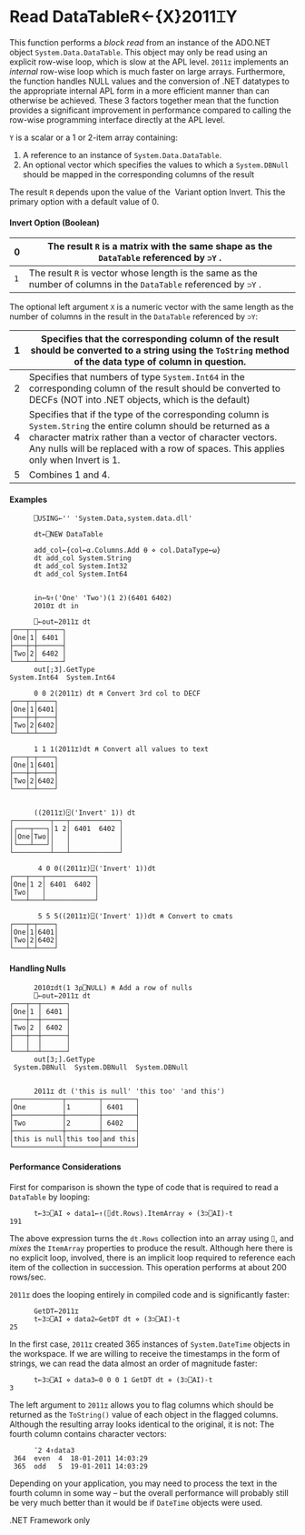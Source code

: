 




<h1 class="heading"><span class="name">Read DataTable</span><span class="command">R←{X}2011⌶Y</span></h1>

This function performs a *block read* from an instance of the ADO.NET object `System.Data.DataTable`. This object may only be read using an explicit row-wise loop, which is slow at the APL level. `2011⌶` implements an *internal* row-wise loop which is much faster on large arrays. Furthermore, the function handles NULL values and the conversion of .NET datatypes to the appropriate internal APL form in a more efficient manner than can otherwise be achieved. These 3 factors together mean that the function provides a significant improvement in performance compared to calling the row-wise programming interface directly at the APL level.



`Y` is a scalar or a 1 or 2-item array containing:

1. A reference to an instance of `System.Data.DataTable`.
2. An optional vector which specifies the values to which a `System.DBNull` should be mapped in the corresponding columns of the result 

The result `R` depends upon the value of the  Variant option Invert. This the primary option with a default value of 0.

#### Invert Option (Boolean)

| 0 | The result `R` is a matrix with the same shape as the `DataTable` referenced by `⊃Y` . |
| --- | ---  |
| `1` | The result `R` is vector whose length is the same as the number of columns in the `DataTable` referenced by `⊃Y` . |


The optional left argument `X` is a numeric vector with the same length as the number of columns in the result in the `DataTable` referenced by `⊃Y`:

| 1 | Specifies that the corresponding column of the result  should be converted to a string using the `ToString` method of the data type of column in question. |
| --- | ---  |
| 2 | Specifies that numbers of type `System.Int64` in the corresponding column of the result  should be converted to DECFs (NOT into .NET objects, which is the default) |
| 4 | Specifies that if the type of the corresponding column is `System.String` the entire column should be returned as a character matrix rather than a vector of character vectors. Any nulls will be replaced with a row of spaces. This applies only when Invert is 1. |
| 5 | Combines 1 and 4. |

#### Examples
```apl
      ⎕USING←'' 'System.Data,system.data.dll'
      
      dt←⎕NEW DataTable

      add_col←{col←⍺.Columns.Add ⍬ ⋄ col.DataType←⍵}
      dt add_col System.String          
      dt add_col System.Int32            
      dt add_col System.Int64             

```
```apl

      in←⍉↑('One' 'Two')(1 2)(6401 6402)
      2010⌶ dt in

      ⎕←out←2011⌶ dt                              
┌───┬─┬──────┐
│One│1│ 6401 │
├───┼─┼──────┤
│Two│2│ 6402 │
└───┴─┴──────┘
      out[;3].GetType
System.Int64  System.Int64
```
```apl
      0 0 2(2011⌶) dt ⍝ Convert 3rd col to DECF
┌───┬─┬────┐
│One│1│6401│
├───┼─┼────┤
│Two│2│6402│
└───┴─┴────┘

```
```apl
      1 1 1(2011⌶)dt ⍝ Convert all values to text
┌───┬─┬────┐
│One│1│6401│
├───┼─┼────┤
│Two│2│6402│
└───┴─┴────┘

```
```apl

      ((2011⌶)⍠('Invert' 1)) dt
┌─────────┬───┬────────────┐
│┌───┬───┐│1 2│ 6401  6402 │
││One│Two││   │            │
│└───┴───┘│   │            │
└─────────┴───┴────────────┘

```
```apl
       4 0 0((2011⌶)⍠('Invert' 1))dt
┌───┬───┬────────────┐
│One│1 2│ 6401  6402 │
│Two│   │            │
└───┴───┴────────────┘

```
```apl
       5 5 5((2011⌶)⍠('Invert' 1))dt ⍝ Convert to cmats
┌───┬─┬────┐
│One│1│6401│
│Two│2│6402│
└───┴─┴────┘

```

#### Handling Nulls
```apl
      2010⌶dt(1 3⍴⎕NULL) ⍝ Add a row of nulls
      ⎕←out←2011⌶ dt 
┌───┬──┬──────┐
│One│1 │ 6401 │
├───┼──┼──────┤
│Two│2 │ 6402 │
├───┼──┼──────┤
│   │  │      │
└───┴──┴──────┘
      out[3;].GetType
 System.DBNull  System.DBNull  System.DBNull
```
```apl

      2011⌶ dt ('this is null' 'this too' 'and this')
┌────────────┬────────┬────────┐
│One         │1       │ 6401   │
├────────────┼────────┼────────┤
│Two         │2       │ 6402   │
├────────────┼────────┼────────┤
│this is null│this too│and this│
└────────────┴────────┴────────┘

```

#### Performance Considerations


First for comparison is shown the type of code that is required to read a `DataTable` by looping:
```apl
      t←3⊃⎕AI ⋄ data1←↑(⌷dt.Rows).ItemArray ⋄ (3⊃⎕AI)-t
191
```


The above expression turns the `dt.Rows` collection into an array using `⌷`, and *mixes* the `ItemArray` properties to produce the result. Although here there is no explicit loop, involved, there is an implicit loop required to reference each item of the collection in succession. This operation performs at about 200 rows/sec.


`2011⌶` does the looping entirely in compiled code and is significantly faster:
```apl
      GetDT←2011⌶
      t←3⊃⎕AI ⋄ data2←GetDT dt ⋄ (3⊃⎕AI)-t
25
```


In the first case, `2011⌶` created 365 instances of `System.DateTime` objects in the workspace. If we are willing to receive the timestamps in the form of strings, we can read the data almost an order of magnitude faster:
```apl
      t←3⊃⎕AI ⋄ data3←0 0 0 1 GetDT dt ⋄ (3⊃⎕AI)-t
3
```


The left argument to `2011⌶` allows you to flag columns which should be returned as the `ToString()` value of each object in the flagged columns. Although the resulting array looks identical to the original, it is not: The fourth column contains character vectors:
```apl
      ¯2 4↑data3
 364  even  4  18-01-2011 14:03:29
 365  odd   5  19-01-2011 14:03:29
```


Depending on your application, you may need to process the text in the fourth column in some way – but the overall performance will probably still be very much better than it would be if `DateTime` objects were used.


.NET Framework only


